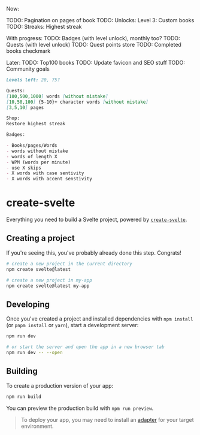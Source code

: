 Now:

TODO: Pagination on pages of book
TODO: Unlocks: Level 3: Custom books
TODO: Streaks: Highest streak

With progress:
TODO: Badges (with level unlock), monthly too?
TODO: Quests (with level unlock)
TODO: Quest points store
TODO: Completed books checkmark

Later:
TODO: Top100 books
TODO: Update favicon and SEO stuff
TODO: Community goals

```markdown
Levels left: 20, 75?

Quests:
[100,500,1000] words [without mistake]
[10,50,100] {5-10}+ character words [without mistake]
[3,5,10] pages

Shop:
Restore highest streak

Badges:

- Books/pages/Words
- words without mistake
- words of length X
- WPM (words per minute)
- use X skips
- X words with case sentivity
- X words with accent senstivity
```

# create-svelte

Everything you need to build a Svelte project, powered by [`create-svelte`](https://github.com/sveltejs/kit/tree/main/packages/create-svelte).

## Creating a project

If you're seeing this, you've probably already done this step. Congrats!

```bash
# create a new project in the current directory
npm create svelte@latest

# create a new project in my-app
npm create svelte@latest my-app
```

## Developing

Once you've created a project and installed dependencies with `npm install` (or `pnpm install` or `yarn`), start a development server:

```bash
npm run dev

# or start the server and open the app in a new browser tab
npm run dev -- --open
```

## Building

To create a production version of your app:

```bash
npm run build
```

You can preview the production build with `npm run preview`.

> To deploy your app, you may need to install an [adapter](https://kit.svelte.dev/docs/adapters) for your target environment.
